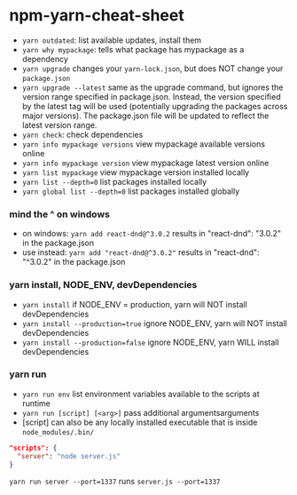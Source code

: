 # npm-yarn-cheat-sheet

- `yarn outdated`: list available updates, install them 
- `yarn why mypackage`: tells what package has mypackage as a dependency
- `yarn upgrade` changes your `yarn-lock.json`, but does NOT change your `package.json`
- `yarn upgrade --latest` same as the upgrade command, but ignores the version range specified in package.json. Instead, the version specified by the latest tag will be used (potentially upgrading the packages across major versions).
The package.json file will be updated to reflect the latest version range.
- `yarn check`: check dependencies
- `yarn info mypackage versions` view mypackage available versions online
- `yarn info mypackage version` view mypackage latest version online
- `yarn list mypackage` view mypackage version installed locally
- `yarn list --depth=0` list packages installed locally
- `yarn global list --depth=0` list packages installed globally


### mind the ^ on windows

- on windows: `yarn add react-dnd@^3.0.2` results in "react-dnd": "3.0.2" in the package.json
- use instead: `yarn add "react-dnd@^3.0.2"` results in "react-dnd": "^3.0.2" in the package.json

### yarn install, NODE_ENV, devDependencies

- `yarn install` if NODE_ENV = production, yarn will NOT install devDependencies
- `yarn install --production=true` ignore NODE_ENV, yarn will NOT install devDependencies
- `yarn install --production=false` ignore NODE_ENV, yarn WILL install devDependencies

### yarn run

- `yarn run env` list environment variables available to the scripts at runtime
- `yarn run [script] [<arg>]` pass additional argumentsarguments
- [script] can also be any locally installed executable that is inside `node_modules/.bin/`

```json
"scripts": {
  "server": "node server.js"
}
```
`yarn run server --port=1337` runs `server.js --port=1337`
